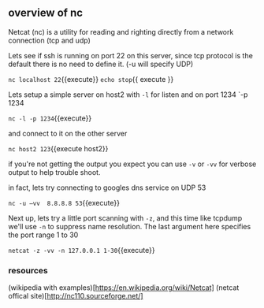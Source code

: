 ## overview of nc

Netcat (nc) is a utility for reading and righting directly from a network connection (tcp and udp)

Lets see if ssh is running on port 22 on this server, since tcp protocol is the default there is no need to define it. (-u will specify UDP)

`nc localhost 22`{{execute}}
`echo stop`{{ execute }}

Lets setup a simple server on host2 with `-l` for listen and on port 1234 `-p 1234

`nc -l -p 1234`{{execute}}

and connect to it on the other server

`nc host2 123`{{execute host2}}

if you're not getting the output you expect you can use `-v` or `-vv` for verbose output to help trouble shoot.

in fact, lets try connecting to  googles dns service on UDP 53

`nc -u –vv  8.8.8.8 53`{{execute}}

Next up, lets try a little port scanning with `-z`, and this time like tcpdump we'll use `-n` to suppress name resolution. The last argument here specifies the port range 1 to 30

`netcat -z -vv -n 127.0.0.1 1-30`{{execute}}


### resources

(wikipedia with examples)[https://en.wikipedia.org/wiki/Netcat]
(netcat offical site)[http://nc110.sourceforge.net/]

